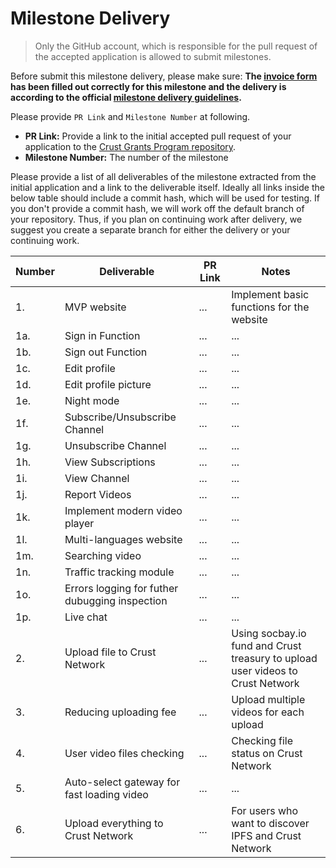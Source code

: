 # Milestone Delivery

> Only the GitHub account, which is responsible for the pull request of the accepted application is allowed to submit milestones. 

Before submit this milestone delivery, please make sure: **The [invoice form](https://docs.google.com/forms/d/e/1FAIpQLSfxKTRtoMzvqQiBL71YXA6gxl_XSsyNBHEBksFFC2AwWReU1w/viewform?usp=sf_link) has been filled out correctly for this milestone and the delivery is according to the official [milestone delivery guidelines](milestone-deliverables-guidelines.md).**  

Please provide `PR Link` and `Milestone Number` at following.
* **PR Link:** Provide a link to the initial accepted pull request of your application to the [Crust Grants Program repository](https://github.com/crustio/Crust-Grants-Program). 
* **Milestone Number:** The number of the milestone

Please provide a list of all deliverables of the milestone extracted from the initial application and a link to the deliverable itself. Ideally all links inside the below table should include a commit hash, which will be used for testing. If you don't provide a commit hash, we will work off the default branch of your repository. Thus, if you plan on continuing work after delivery, we suggest you create a separate branch for either the delivery or your continuing work.


| Number | Deliverable | PR Link | Notes |
| ------------- | ------------- | ------------- |------------- |
| 1. |MVP website|...|Implement basic functions for the website|
| 1a. |Sign in Function|...|...|
| 1b. |Sign out Function|...|...|
| 1c. |Edit profile|...|...|
| 1d. |Edit profile picture|...|...|
| 1e. |Night mode|...|...|
| 1f. |Subscribe/Unsubscribe Channel|...|...|
| 1g. |Unsubscribe Channel|...|...|
| 1h. |View Subscriptions|...|...|
| 1i. |View Channel|...|...|
| 1j. |Report Videos|...|...|
| 1k. |Implement modern video player|...|...|
| 1l. |Multi-languages website|...|...|
| 1m. |Searching video|...|...|
| 1n. |Traffic tracking module|...|...|
| 1o. |Errors logging for futher dubugging inspection|...|...|
| 1p. |Live chat|...|...|
| 2.  |Upload file to Crust Network|...|Using socbay.io fund and Crust treasury to upload user videos to Crust Network| 
| 3.  |Reducing uploading fee|...|Upload multiple videos for each upload|
| 4. |User video files checking|...|Checking file status on Crust Network|
| 5. |Auto-select gateway for fast loading video|...|...|
| 6. |Upload everything to Crust Network|...|For users who want to discover IPFS and Crust Network|
